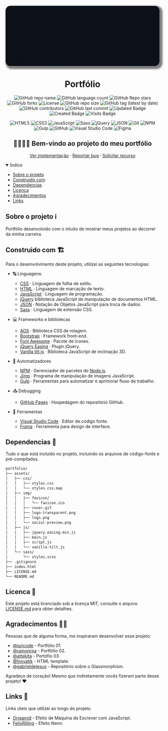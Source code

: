 <!-- Cover -->
<p align="center">
	<img 
		alt="cover"
		loading="lazy"
		src="./assets/img/cover.gif"
		style="border-radius: 15px; box-shadow: 5px 5px 5px 5px rgba(0,0,0,.5);"
		title="Portfólio cover" 
	/>
</p>
<!-- Header -->
<h1 align="center">Portfólio</h1>
<!-- Repo info -->
<p align="center">
	<img alt="GitHub repo name" src="https://img.shields.io/badge/Jeferson%20Lucas-Portfólio-success?style=plastic" title="GitHub repo name"/>
	<img alt="GitHub language count" src="https://img.shields.io/github/languages/count/JefersonLucas/portfolio?style=plastic&color=success" title="GitHub language count"/>
	<img alt="GitHub Repo stars" src="https://img.shields.io/github/stars/JefersonLucas/portfolio?style=plastic&color=success" title="GitHub Repo stars"/>
	<img alt="GitHub forks" src="https://img.shields.io/github/forks/JefersonLucas/portfolio?style=plastic&color=success" title="GitHub forks"/>
	<img alt="License" src="https://img.shields.io/badge/License-MIT-green?style=plastic&color=success" title="License"/>
	<img alt="GitHub repo size" src="https://img.shields.io/github/repo-size/JefersonLucas/portfolio?style=plastic&color=success" title="GitHub repo size"/>
	<img alt="GitHub tag (latest by date)" src="https://img.shields.io/github/v/tag/JefersonLucas/portfolio?style=plastic&color=success" title="GitHub tag (latest by date)"/>
	<img alt="GitHub contributors" src="https://img.shields.io/github/contributors/JefersonLucas/portfolio?style=plastic&color=success" title="GitHub contributors"/>
	<img alt="GitHub last commit" src="https://img.shields.io/github/last-commit/JefersonLucas/portfolio?style=plastic&color=success" title="GitHub last commit"/>
	<img alt="Updated Badge" src="https://badges.pufler.dev/updated/JefersonLucas/portfolio?style=plastic&color=success" title="Updated Badge"/>
	<img alt="Created Badge" src="https://badges.pufler.dev/created/JefersonLucas/portfolio?style=plastic&color=success" title="Created Badge"/>
	<img alt="Visits Badge" src="https://badges.pufler.dev/visits/JefersonLucas/portfolio?style=plastic&color=success" title="Visits Badge"/>
</p>
<!-- Tech info -->
<p align="center">
	<img alt="HTML5" src="https://img.shields.io/badge/-HTML-fff?style=plastic&logo=HTML5" title="HTML5" />
	<img alt="CSS3" src="https://img.shields.io/badge/-CSS-fff?style=plastic&logo=CSS3&logoColor=1572B6" title="CSS3" />
	<img alt="JavaScript" src="https://img.shields.io/badge/-JavaScript-fff?fff&style=plastic&logo=javascript&logoColor=f7ab00" title="JavaScript" />
	<img alt="Sass" src="https://img.shields.io/badge/-Sass-ffffff?style=plastic&logo=sass" title="Sass" />
	<img alt="jQuery" src="https://img.shields.io/badge/-jQuery-fff?style=plastic&logo=jquery&logoColor=4878a0" title="jQuery" />
	<img alt="JSON" src="https://img.shields.io/badge/-JSON-fff?style=plastic&logo=json&logoColor=1a1a1a" title="JSON" />
	<img alt="Git" src="https://img.shields.io/badge/-Git-fff?style=plastic&logo=git" title="Git" />
	<img alt="NPM" src="https://img.shields.io/badge/-NPM-fff?style=plastic&logo=npm" title="NPM" />
	<img alt="Gulp" src="https://img.shields.io/badge/-Gulp-fff?style=plastic&logo=gulp" title="Gulp" />
	<img alt="GitHub" src="https://img.shields.io/badge/-GitHub-fff?style=plastic&logo=github&logoColor=333333" title="GitHub" />
	<img alt="Visual Studio Code" src="https://img.shields.io/badge/-Visual%20Studio%20Code-fff?style=plastic&logo=visual-studio-code&logoColor=007ACC" title="Visual Studio Code" />
	<img alt="Figma" src="https://img.shields.io/badge/-Figma-fff?fff&style=plastic&logo=figma" title="Figma" />
</p>
<!-- Apresentação -->
<h2 align="center">👨🏻‍💻💼 Bem-vindo ao projeto do meu portfólio</h2>
<p align="center">
    <a href="https://jefersonlucas.github.io/portfolio/">Ver implementação</a>
    ·
    <a href="https://github.com/JefersonLucas/portfolio/issues">Reportar bug</a>
    ·
    <a href="https://github.com/JefersonLucas/portfolio/issues">Solicitar recurso</a>
  </p>
</p>
<!-- Índice -->
<details open="open">
<summary>Índice</summary>
  <ul>
    <li><a href="#sobre-o-projeto-ℹ">Sobre o projeto</a></li>
		<li><a href="#construido-com-">Construido com</a></li>
    <li><a href="#dependencias-">Dependencias</a></li>
    <li><a href="#licenca-">Licença</a></li>
    <li><a href="#agradecimentos-">Agradecimentos</a></li>
    <li><a href="#links-">Links</a></li>
  </ul>
</details>

<!-- Sobre o projeto -->
## Sobre o projeto &#8505;

Portfólio desenvolvido com o intuito de mostrar meus projetos ao decorrer da minha carreira.

<!-- Construido com --> 
## Construido com &#127959;

Para o desenvolvimento deste projeto, utilizei as seguintes tecnologias:

* &#128288; Linguagens:
	* [CSS](https://www.w3schools.com/css/) · Linguagem de folha de estilo.
	* [HTML](https://www.w3schools.com/html/default.asp) · Linguagem de marcação de texto.
	* [JavaScript](https://www.w3schools.com/js/default.asp) · Linguagem de programação.
	* [jQuery](https://jquery.com/) biblioteca JavaScript de manipulação de documentos HTML.
	* [JSON](https://www.json.org/json-en.html) · Notação de Objetos JavaScript para troca de dados.
	* [Sass](https://sass-lang.com/) · Linguagem de extensão CSS.

* &#128187; Frameworks e bibliotecas
	* [AOS](https://michalsnik.github.io/aos/) · Biblioteca CSS de rolagem.
	* [Bootstrap](https://getbootstrap.com/) · Framework front-end.
	* [Font Awesome](https://fontawesome.com/) · Pacote de ícones.
	* [jQuery Easing](http://gsgd.co.uk/sandbox/jquery/easing/) · Plugin jQuery.
	* [Vanilla tilt.js](https://github.com/micku7zu/vanilla-tilt.js) · Biblioteca JavaScript de inclinação 3D.

* &#128260; Automatizadores
	* [NPM](https://www.npmjs.com/) · Gerenciador de pacotes do [Node.js](https://nodejs.org/en/). 
	* [Jimp](https://www.npmjs.com/package/jimp) · Programa de manipulação de imagens JavaScript.
	* [Gulp](https://gulpjs.com/) · Ferramentas para automatizar e aprimorar fluxo de trabalho.

* &#128228; Debugging
	* [GitHub Pages](https://pages.github.com/) · Hospedagem do repositório GitHub.

* &#129520; Ferramentas
	* [Visual Studio Code](https://code.visualstudio.com/) · Editor de código fonte.
	* [Figma](https://www.figma.com/) · Ferramenta para design de interface.

<!-- Dependencias -->
## Dependencias &#128194;
Tudo o que está incluído no projeto, incluindo os arquivos de código-fonte e pré-compilados.

```
portfolio/
├── assets/
│   ├── css/
│   │   ├── styles.css
│   │   └── styles.css.map
│   ├── img/
│   │   ├── favicon/
│   │   │   └── favicon.ico
│   │   ├── cover.gif
│   │   ├── logo-transparent.png
│   │   ├── logo.png
│   │   └── social-preview.png
│   ├── js/
│   │   ├── jquery.easing.min.js
│   │   ├── main.js
│   │   ├── script.js
│   │   └── vanilla-tilt.js
│   └── sass/
│       └── styles.scss
├── .gitignore
├── index.html
├── LICENSE.md
└── README.md
```

<!-- License -->
## Licenca &#129534;

Este projeto está licenciado sob a licença MIT, consulte o arquivo [LICENSE.md](https://github.com/JefersonLucas/portfolio/blob/master/LICENSE.md) para obter detalhes.

<!-- Agradecimentos  -->
## Agradecimentos &#129309;&#127995;

Pessoas que de alguma forma, me inspiraram desenvolver esse projeto:
* [@iuricode](https://portfolio-iuricode.netlify.app/) - Portfólio 01.
* [@ramonrpa](https://ramonrpa.github.io/) - Portfólio 02.
* [@attekita](http://www.attekita.com/) - Portófio 03.
* [@Inovatik](https://inovatik.com/) - HTML template.
* [@gabrieldejesus](https://github.com/gabrieldejesus) - Repositório sobre o Glassmorphism.

Agradeço de coração! Mesmo que indiretamente vocês fizeram parte desse projeto! ❤️

## Links &#128279;

Links úteis que utilizei ao longo do projeto.

* [Origamid](https://www.youtube.com/watch?v=zx2axQoY_YM) - Efeito de Máquina de Escrever com JavaScript.
* [FelixRilling](https://codepen.io/FelixRilling/pen/qzfoc) - Efeito Neon.